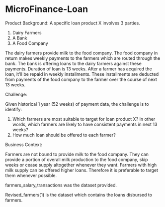 # MicroFinance-Loan
Product Background:
A specific loan product X involves 3 parties.
1.	Dairy Farmers
2.	A Bank
3.	A Food Company

The dairy farmers provide milk to the food company. The food company in return makes weekly payments to the farmers which are routed through the bank. The bank is offering loans to the dairy farmers against these payments. Duration of loan is 13 weeks. After a farmer has acquired the loan, it'll be repaid in weekly installments. These installments are deducted from payments of the food company to the farmer over the course of next 13 weeks.

Challenge:

Given historical 1 year (52 weeks) of payment data, the challenge is to identify:
1.	Which farmers are most suitable to target for loan product X? In other words, which farmers are likely to have consistent payments in next 13 weeks?
2.	How much loan should be offered to each farmer?

Business Context:

Farmers are not bound to provide milk to the food company. They can provide a portion of overall milk production to the food company, skip weeks or cease supply altogether whenever they want.
Farmers with high milk supply can be offered higher loans. Therefore it is preferable to target them whenever possible.

farmers_salary_transactions was the dataset provided.

Revised_farmers(1) is the dataset which contains the loans disbursed to farmers.



